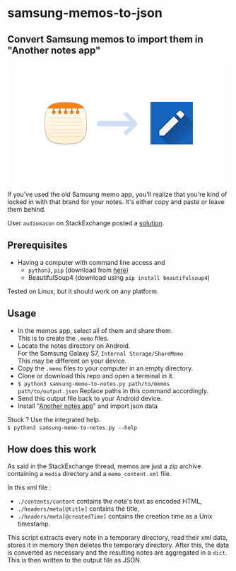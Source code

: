 # samsung-memos-to-json
## Convert Samsung memos to import them in "Another notes app"

<p align="center">
	<img src="./banner.png" alt="banner illustration">
</p>

If you've used the old Samsung memo app, you'll realize that you're kind of locked
in with that brand for your notes. It's either copy and paste or leave them behind.

User `audiomason` on StackExchange posted a [solution](https://android.stackexchange.com/a/172787).

## Prerequisites
* Having a computer with command line access and 
	* `python3`, `pip` (download from [here](https://www.python.org/))
	* BeautifulSoup4 (download using `pip install beautifulsoup4`)

Tested on Linux, but it should work on any platform.

## Usage
* In the memos app, select all of them and share them.  
This is to create the `.memo` files.
* Locate the notes directory on Android.  
For the Samsung Galaxy S7, `Internal Storage/ShareMemo`  
This may be different on your device.
* Copy the `.memo` files to your computer in an empty directory.
* Clone or download this repo and open a terminal in it.
* `$ python3 samsung-memo-to-notes.py path/to/memos path/to/output.json` 
Replace paths in this command accordingly.
* Send this output file back to your Android device.
* Install "[Another notes app](https://f-droid.org/en/packages/com.maltaisn.notes.sync/)" and import json data

Stuck ? Use the integrated help.  
`$ python3 samsung-memo-to-notes.py --help`

## How does this work
As said in the StackExchange thread, memos are just a zip archive containing a `media` directory and a `memo_content.xml` file.

In this xml file : 
* `./contents/content` contains the note's text as encoded HTML, 
* `./headers/meta[@title]` contains the title,  
* `./headers/meta[@createdTime]` contains the creation time as a Unix timestamp.

This script extracts every note in a temporary directory, read their xml data, stores it in memory then deletes the temporary directory. After this, the data is converted as necessary and the resulting notes are aggregated in a `dict`. This is then written to the output file as JSON.